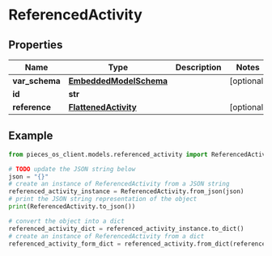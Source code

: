 # ReferencedActivity


## Properties

Name | Type | Description | Notes
------------ | ------------- | ------------- | -------------
**var_schema** | [**EmbeddedModelSchema**](EmbeddedModelSchema) |  | [optional] 
**id** | **str** |  | 
**reference** | [**FlattenedActivity**](FlattenedActivity) |  | [optional] 

## Example

```python
from pieces_os_client.models.referenced_activity import ReferencedActivity

# TODO update the JSON string below
json = "{}"
# create an instance of ReferencedActivity from a JSON string
referenced_activity_instance = ReferencedActivity.from_json(json)
# print the JSON string representation of the object
print(ReferencedActivity.to_json())

# convert the object into a dict
referenced_activity_dict = referenced_activity_instance.to_dict()
# create an instance of ReferencedActivity from a dict
referenced_activity_form_dict = referenced_activity.from_dict(referenced_activity_dict)
```



